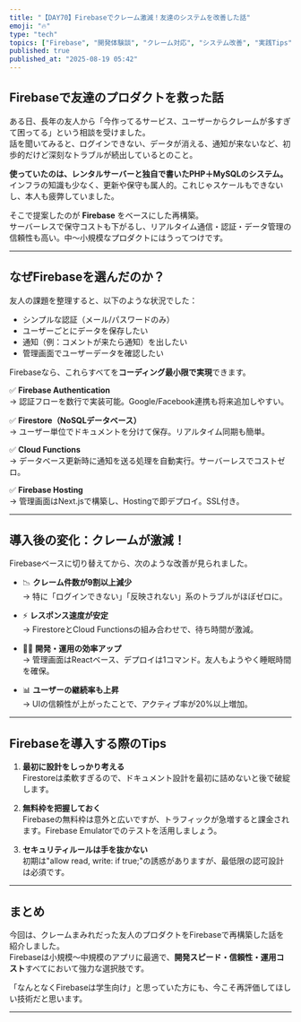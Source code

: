 ```yaml
---
title: "【DAY70】Firebaseでクレーム激減！友達のシステムを改善した話"
emoji: "🔥"
type: "tech"
topics: ["Firebase", "開発体験談", "クレーム対応", "システム改善", "実践Tips"]
published: true
published_at: "2025-08-19 05:42"
---
```


## Firebaseで友達のプロダクトを救った話

ある日、長年の友人から「今作ってるサービス、ユーザーからクレームが多すぎて困ってる」という相談を受けました。  
話を聞いてみると、ログインできない、データが消える、通知が来ないなど、初歩的だけど深刻なトラブルが続出しているとのこと。

**使っていたのは、レンタルサーバーと独自で書いたPHP＋MySQLのシステム。**  
インフラの知識も少なく、更新や保守も属人的。これじゃスケールもできないし、本人も疲弊していました。

そこで提案したのが **Firebase** をベースにした再構築。  
サーバーレスで保守コストも下がるし、リアルタイム通信・認証・データ管理の信頼性も高い。中〜小規模なプロダクトにはうってつけです。

---

## なぜFirebaseを選んだのか？

友人の課題を整理すると、以下のような状況でした：

- シンプルな認証（メール/パスワードのみ）
- ユーザーごとにデータを保存したい
- 通知（例：コメントが来たら通知）を出したい
- 管理画面でユーザーデータを確認したい

Firebaseなら、これらすべてを**コーディング最小限で実現**できます。

✅ **Firebase Authentication**  
→ 認証フローを数行で実装可能。Google/Facebook連携も将来追加しやすい。

✅ **Firestore（NoSQLデータベース）**  
→ ユーザー単位でドキュメントを分けて保存。リアルタイム同期も簡単。

✅ **Cloud Functions**  
→ データベース更新時に通知を送る処理を自動実行。サーバーレスでコストゼロ。

✅ **Firebase Hosting**  
→ 管理画面はNext.jsで構築し、Hostingで即デプロイ。SSL付き。

---

## 導入後の変化：クレームが激減！

Firebaseベースに切り替えてから、次のような改善が見られました。

- 📉 **クレーム件数が9割以上減少**  
  → 特に「ログインできない」「反映されない」系のトラブルがほぼゼロに。

- ⚡ **レスポンス速度が安定**  
  → FirestoreとCloud Functionsの組み合わせで、待ち時間が激減。

- 👨‍💻 **開発・運用の効率アップ**  
  → 管理画面はReactベース、デプロイは1コマンド。友人もようやく睡眠時間を確保。

- 📊 **ユーザーの継続率も上昇**  
  → UIの信頼性が上がったことで、アクティブ率が20%以上増加。

---

## Firebaseを導入する際のTips

1. **最初に設計をしっかり考える**  
   Firestoreは柔軟すぎるので、ドキュメント設計を最初に詰めないと後で破綻します。

2. **無料枠を把握しておく**  
   Firebaseの無料枠は意外と広いですが、トラフィックが急増すると課金されます。Firebase Emulatorでのテストを活用しましょう。

3. **セキュリティルールは手を抜かない**  
   初期は"allow read, write: if true;"の誘惑がありますが、最低限の認可設計は必須です。

---

## まとめ

今回は、クレームまみれだった友人のプロダクトをFirebaseで再構築した話を紹介しました。  
Firebaseは小規模〜中規模のアプリに最適で、**開発スピード・信頼性・運用コスト**すべてにおいて強力な選択肢です。

「なんとなくFirebaseは学生向け」と思っていた方にも、今こそ再評価してほしい技術だと思います。

---